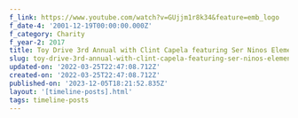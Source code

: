 ```yaml
---
f_link: https://www.youtube.com/watch?v=GUjjm1r8k34&feature=emb_logo
f_date-4: '2001-12-19T00:00:00.000Z'
f_category: Charity
f_year-2: 2017
title: Toy Drive 3rd Annual with Clint Capela featuring Ser Ninos Elementary
slug: toy-drive-3rd-annual-with-clint-capela-featuring-ser-ninos-elementary
updated-on: '2022-03-25T22:47:08.712Z'
created-on: '2022-03-25T22:47:08.712Z'
published-on: '2023-12-05T18:21:52.835Z'
layout: '[timeline-posts].html'
tags: timeline-posts
---
```




